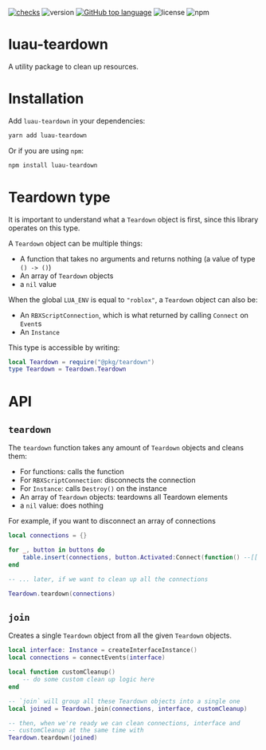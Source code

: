[![checks](https://github.com/seaofvoices/luau-teardown/actions/workflows/test.yml/badge.svg)](https://github.com/seaofvoices/luau-teardown/actions/workflows/test.yml)
![version](https://img.shields.io/github/package-json/v/seaofvoices/luau-teardown)
[![GitHub top language](https://img.shields.io/github/languages/top/seaofvoices/luau-teardown)](https://github.com/luau-lang/luau)
![license](https://img.shields.io/npm/l/luau-teardown)
![npm](https://img.shields.io/npm/dt/luau-teardown)

# luau-teardown

A utility package to clean up resources.

# Installation

Add `luau-teardown` in your dependencies:

```bash
yarn add luau-teardown
```

Or if you are using `npm`:

```bash
npm install luau-teardown
```

# Teardown type

It is important to understand what a `Teardown` object is first, since this library operates on this type.

A `Teardown` object can be multiple things:

- A function that takes no arguments and returns nothing (a value of type `() -> ()`)
- An array of `Teardown` objects
- a `nil` value

When the global `LUA_ENV` is equal to `"roblox"`, a `Teardown` object can also be:

- An `RBXScriptConnection`, which is what returned by calling `Connect` on `Event`s
- An `Instance`

This type is accessible by writing:

```lua
local Teardown = require("@pkg/teardown")
type Teardown = Teardown.Teardown
```

# API

## `teardown`

The `teardown` function takes any amount of `Teardown` objects and cleans them:

- For functions: calls the function
- For `RBXScriptConnection`: disconnects the connection
- For `Instance`: calls `Destroy()` on the instance
- An array of `Teardown` objects: teardowns all Teardown elements
- a `nil` value: does nothing

For example, if you want to disconnect an array of connections

```lua
local connections = {}

for _, button in buttons do
	table.insert(connections, button.Activated:Connect(function() --[[ ... ]] end))
end

-- ... later, if we want to clean up all the connections

Teardown.teardown(connections)
```

## `join`

Creates a single `Teardown` object from all the given `Teardown` objects.

```lua
local interface: Instance = createInterfaceInstance()
local connections = connectEvents(interface)

local function customCleanup()
	-- do some custom clean up logic here
end

-- `join` will group all these Teardown objects into a single one
local joined = Teardown.join(connections, interface, customCleanup)

-- then, when we're ready we can clean connections, interface and
-- customCleanup at the same time with
Teardown.teardown(joined)
```
